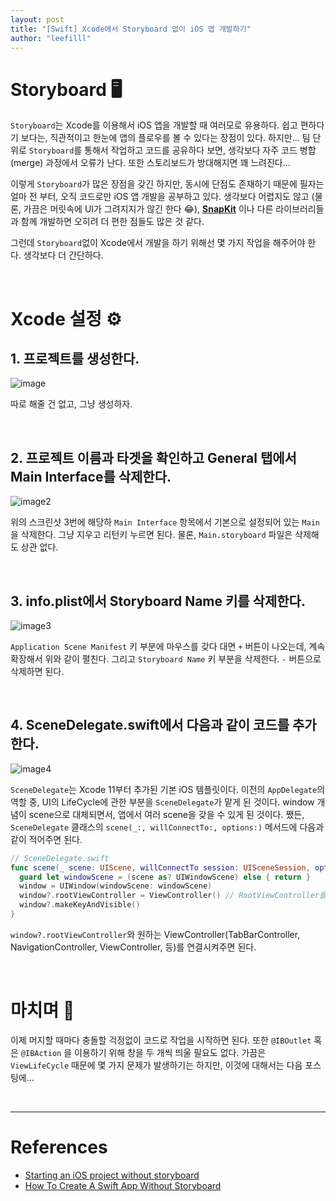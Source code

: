 ```yaml
---
layout: post
title: "[Swift] Xcode에서 Storyboard 없이 iOS 앱 개발하기"
author: "leefilll"
---
```


# Storyboard 🖥

`Storyboard`는 Xcode를 이용해서 iOS 앱을 개발할 때 여러모로 유용하다. 쉽고 편하다기 보다는, 직관적이고 한눈에 앱의 플로우를 볼 수 있다는 장점이 있다. 하지만... 팀 단위로 `Storyboard`를 통해서 작업하고 코드를 공유하다 보면, 생각보다 자주 코드 병합(merge) 과정에서 오류가 난다. 또한 스토리보드가 방대해지면 꽤 느려진다...

이렇게 `Storyboard`가 많은 장점을 갖긴 하지만, 동시에 단점도 존재하기 때문에 필자는 얼마 전 부터, 오직 코드로만 iOS 앱 개발을 공부하고 있다. 생각보다 어렵지도 않고 (물론, 가끔은 머릿속에 UI가 그려지지가 않긴 한다 😂), **[SnapKit][snapkit_github]** 이나 다른 라이브러리들과 함께 개발하면 오히려 더 편한 점들도 많은 것 같다.

그런데 `Storyboard`없이 Xcode에서 개발을 하기 위해선 몇 가지 작업을 해주어야 한다. 생각보다 더 간단하다.

<br/>

# Xcode 설정 ⚙️

## 1. 프로젝트를 생성한다.

![image](https://user-images.githubusercontent.com/38246878/78570544-19025c00-7860-11ea-922b-c4b7bb0528e4.png)

따로 해줄 건 없고, 그냥 생성하자.

<br/>

## 2. 프로젝트 이름과 타겟을 확인하고 General 탭에서 Main Interface를 삭제한다.

![image2](https://user-images.githubusercontent.com/38246878/78572014-e35e7280-7861-11ea-9014-676ceebeaa10.png)

위의 스크린샷 3번에 해당하 `Main Interface` 항목에서 기본으로 설정되어 있는 `Main`을 삭제한다. 그냥 지우고 리턴키 누르면 된다. 물론, `Main.storyboard` 파일은 삭제해도 상관 없다.

<br/>

## 3. info.plist에서 Storyboard Name 키를 삭제한다.

![image3](https://user-images.githubusercontent.com/38246878/78572406-6253ab00-7862-11ea-8e6a-bb2df831c92d.png)

`Application Scene Manifest` 키 부분에 마우스를 갖다 대면 `+` 버튼이 나오는데, 계속 확장해서 위와 같이 펼친다. 그리고 `Storyboard Name` 키 부분을 삭제한다. `-` 버튼으로 삭제하면 된다.

<br/>

## 4. SceneDelegate.swift에서 다음과 같이 코드를 추가한다.

![image4](https://user-images.githubusercontent.com/38246878/78573907-3c2f0a80-7864-11ea-94c0-089bc9c10fee.png)

`SceneDelegate`는 Xcode 11부터 추가된 기본 iOS 템플릿이다. 이전의 `AppDelegate`의 역할 중, UI의 LifeCycle에 관한 부분을 `SceneDelegate`가 맡게 된 것이다. window 개념이 scene으로 대체되면서, 앱에서 여러 scene을 갖을 수 있게 된 것이다. 쨌든, `SceneDelegate` 클래스의 `scene(_:, willConnectTo:, options:)` 메서드에 다음과 같이 적어주면 된다.

```swift
// SceneDelegate.swift
func scene(_ scene: UIScene, willConnectTo session: UISceneSession, options connectionOptions: UIScene.ConnectionOptions) {
  guard let windowScene = (scene as? UIWindowScene) else { return }
  window = UIWindow(windowScene: windowScene)
  window?.rootViewController = ViewController() // RootViewController를 연결
  window?.makeKeyAndVisible()
}
```

`window?.rootViewController`와 원하는 ViewController(TabBarController, NavigationController, ViewController, 등)를 연결시켜주면 된다.

<br/>

# 마치며 💬

이제 머지할 때마다 충돌할 걱정없이 코드로 작업을 시작하면 된다. 또한 `@IBOutlet` 혹은 `@IBAction` 을 이용하기 위해 창을 두 개씩 띄울 필요도 없다. 가끔은 `ViewLifeCycle` 때문에 몇 가지 문제가 발생하기는 하지만, 이것에 대해서는 다음 포스팅에...

<br/>

---

# References

- [Starting an iOS project without storyboard][medium_blog]
- [How To Create A Swift App Without Storyboard][dev2qa_blog]

[medium_blog]: https://medium.com/@how_noobs_think/starting-an-ios-project-without-storyboard-94c0e618a119
[dev2qa_blog]: https://www.dev2qa.com/how-to-create-a-swift-app-without-storyboard/
[snapkit_github]: https://github.com/SnapKit/SnapKit
